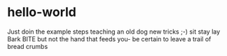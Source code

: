 # hello-world
Just doin the example steps
teaching an old dog new tricks ;-)
sit stay lay Bark BITE but not the hand that feeds you-
be certain to leave a trail of bread crumbs
